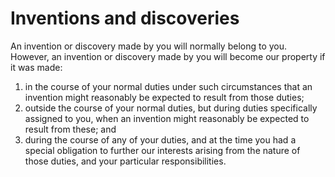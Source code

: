# Inventions and discoveries

An invention or discovery made by you will normally belong to you. However, an invention or discovery made by you will become our property if it was made:
1. in the course of your normal duties under such circumstances that an invention might reasonably be expected to result from those duties;
2. outside the course of your normal duties, but during duties specifically assigned to you, when an invention might reasonably be expected to result from these; and
3. during the course of any of your duties, and at the time you had a special obligation to further our interests arising from the nature of those duties, and your particular responsibilities.
